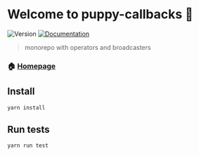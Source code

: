 # Welcome to puppy-callbacks 🐶

![Version](https://img.shields.io/badge/version-1.0.0-blue.svg?cacheSeconds=2592000) [![Documentation](https://img.shields.io/badge/documentation-yes-brightgreen.svg)](https://dankreiger.github.io/puppy-callbacks/)
> monorepo with operators and broadcasters

### 🏠 [Homepage](https://dankreiger.github.io/puppy-callbacks)

## Install

```sh
yarn install
```

## Run tests

```sh
yarn run test
```

